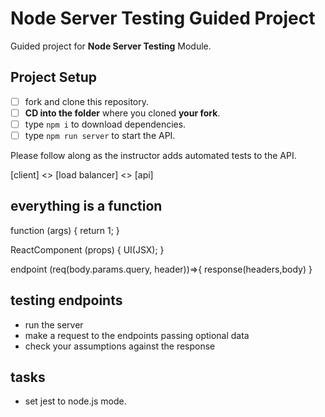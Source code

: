 # Node Server Testing Guided Project

Guided project for **Node Server Testing** Module.

## Project Setup

- [ ] fork and clone this repository.
- [ ] **CD into the folder** where you cloned **your fork**.
- [ ] type `npm i` to download dependencies.
- [ ] type `npm run server` to start the API.

Please follow along as the instructor adds automated tests to the API.

[client] <> [load balancer] <> [api] 

## everything is a function

function (args) {
    return 1;
}

ReactComponent (props) {
    UI(JSX);
}

endpoint (req(body.params.query, header))=>{
    response(headers,body)
}

## testing endpoints
- run the server
- make a request to the endpoints passing optional data
- check your assumptions against the response

## tasks
- set jest to node.js mode.